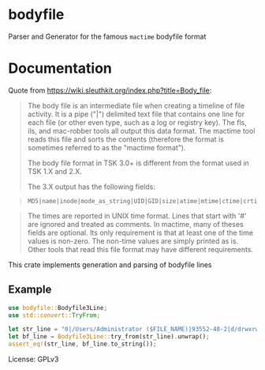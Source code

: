 # bodyfile
Parser and Generator for the famous `mactime` bodyfile format

# Documentation

Quote from <https://wiki.sleuthkit.org/index.php?title=Body_file>:

> The body file is an intermediate file when creating a timeline of file
> activity. It is a pipe ("|") delimited text file that contains one line
> for each file (or other even type, such as a log or registry key). The
> fls, ils, and mac-robber tools all output this data format. The mactime
> tool reads this file and sorts the contents (therefore the format is
> sometimes referred to as the "mactime format").
>
> The body file format in TSK 3.0+ is different from the format used in TSK
> 1.X and 2.X.
>
> The 3.X output has the following fields:

> ```ignore,no_run
> MD5|name|inode|mode_as_string|UID|GID|size|atime|mtime|ctime|crtime
> ```

> The times are reported in UNIX time format. Lines that start with '#' are
> ignored and treated as comments. In mactime, many of theses fields are
> optional. Its only requirement is that at least one of the time values is
> non-zero. The non-time values are simply printed as is. Other tools that
> read this file format may have different requirements.

This crate implements generation and parsing of bodyfile lines

## Example
```rust
use bodyfile::Bodyfile3Line;
use std::convert::TryFrom;

let str_line = "0|/Users/Administrator ($FILE_NAME)|93552-48-2|d/drwxrwxrwx|0|0|92|1577092511|1577092511|1577092511|-1";
let bf_line = Bodyfile3Line::try_from(str_line).unwrap();
assert_eq!(str_line, bf_line.to_string());
```

License: GPLv3
